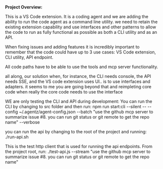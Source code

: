**Project Overview:**

This is a VS Code extension. It is a coding agent and we are adding the ability to run the code agent as a command line utility. we need to retain the existing extension capability and use interfaces and other patterns to allow the code to run as fully functional as possible as both a CLI utility and as an API.

When fixing issues and adding features it is incredibly important to remember that the code could have up to 3 use cases: VS Code extension, CLI utility, API endpoint.

All code paths have to be able to use the tools and mcp server functionality.

all along, our solution when, for instance, the CLI needs console, the API needs SSE, and the VS code extension uses UI.. is to use interfaces and adapters. it seems to me you are going beyond that and reimpleting core code when really the core code needs to use the interface

WE are only testing the CLI and API during development:
You can run the CLI by changing to src folder and then run:
npm run start:cli --silent -- --config ~/.agentz/agent-config.json --batch "use the github mcp server to summarize issue #8. you can run git status or git remote to get the repo name" --verbose

you can run the api by changing to the root of the project and running:
./run-api.sh

This is the test http client that is used for running the api endpoints. From the project root, run:
./test-api.js --stream "use the github mcp server to summarize issue #8. you can run git status or git remote to get the repo name"
